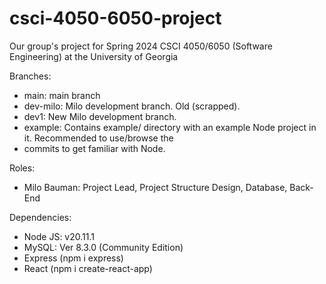 # csci-4050-6050-project
Our group's project for Spring 2024 CSCI 4050/6050 (Software Engineering) at the University of Georgia

Branches: 
- main: main branch
- dev-milo: Milo development branch. Old (scrapped). 
- dev1: New Milo development branch. 
- example: Contains example/ directory with an example Node project in it. Recommended to use/browse the 
- commits to get familiar with Node. 

Roles: 
- Milo Bauman: Project Lead, Project Structure Design, Database, Back-End

Dependencies: 
- Node JS: v20.11.1
- MySQL: Ver 8.3.0 (Community Edition)
- Express (npm i express)
- React (npm i create-react-app)
